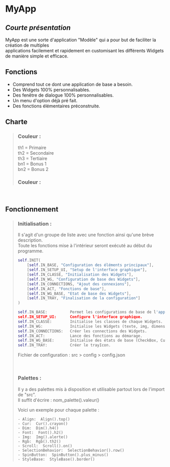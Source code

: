 # MyApp
## _Courte présentation_

MyApp est une sorte d'application "Modèle" qui a pour but de faciliter la création de multiples   
applications facilement et rapidement en customisant les différents Widgets de manière simple et efficace.

## Fonctions

- Comprend tout ce dont une application de base a besoin.
- Des Widgets 100% personnalisables.
- Des fenêtre de dialogue 100% personnalisables.
- Un menu d'option déjà pré fait.
- Des fonctions élémentaires préconstruite.

## Charte
> ### Couleur :
> th1 = Primaire  
> th2 = Secondaire  
> th3 = Tertiaire   
> bn1 = Bonus 1   
> bn2 = Bonus 2   
> 
> ### Couleur :

<br>

## Fonctionnement
> ### Initialisation :
> 
> Il s'agit d'un groupe de liste avec une fonction ainsi qu'une brève description.   
> Toute les fonctions mise à l'intérieur seront exécuté au début du programme.
> 
> ``` py
> self.INIT(
>     [self.IN_BASE, "Configuration des éléments principaux"],
>     [self.IN_SETUP_UI, "Setup de l'interface graphique"],
>     [self.IN_CLASSE, "Initialisation des Widgets"],
>     [self.IN_WG, "Configuration de base des Widgets"],
>     [self.IN_CONNECTIONS, "Ajout des connexions"],
>     [self.IN_ACT, "Fonctions de base"],
>     [self.IN_WG_BASE, "Etat de base des Widgets"],
>     [self.IN_TRAY, "Finalisation de la configuration"]
> )
> 
> self.IN_BASE:          Permet les configurations de base de l'application.   
> self.IN_SETUP_UI:      Configure l'interface graphique.   
> self.IN_CLASSE:        Initialise les classes de chaque Widgets.   
> self.IN_WG:            Initialise les Widgets (texte, img, dimension, ...).   
> self.IN_CONNECTIONS:   Créer les connections des Widgets.   
> self.IN_ACT:           Lance des fonctions au démarage.   
> self.IN_WG_BASE:       Initialise des états de base (CheckBox, CurrentItem, ...).   
> self.IN_TRAY:          Créer le trayIcon.   
> ```
> 
> Fichier de configuration : src > config > config.json
> 
> <br>
> 
> ### Palettes :
> Il y a des palettes mis à disposition et utilisable partout lors de l'import de "src".   
> Il suffit d'écrire : nom_palette().valeur()   
>    
> Voici un exemple pour chaque palette :   
> ```
> - Align:  Align().top()
> - Cur:  Cur().crayon()
> - Dim:  Dim().h4()
> - Font:  Font().h2()
> - Img:  Img().alerte()
> - Rgb:  Rgb().th2()
> - Scroll:  Scroll().on()
> - SelectionBehavior:  SelectionBehavior().row()
> - SpinButton:  SpinButton().plus_minus()
> - StyleBase:  StyleBase().border()
> ```
> 